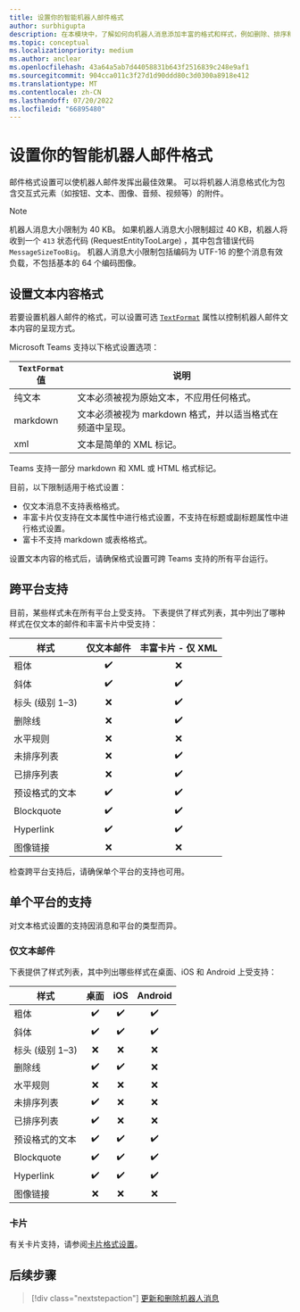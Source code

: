 ```yaml
---
title: 设置你的智能机器人邮件格式
author: surbhigupta
description: 在本模块中，了解如何向机器人消息添加丰富的格式和样式，例如删除、排序和无序列表、超链接、图像链接等。
ms.topic: conceptual
ms.localizationpriority: medium
ms.author: anclear
ms.openlocfilehash: 43a64a5ab7d44058831b643f2516839c248e9af1
ms.sourcegitcommit: 904cca011c3f27d1d90ddd80c3d0300a8918e412
ms.translationtype: MT
ms.contentlocale: zh-CN
ms.lasthandoff: 07/20/2022
ms.locfileid: "66895480"
---
```

# <a name="format-your-bot-messages"></a>设置你的智能机器人邮件格式

邮件格式设置可以使机器人邮件发挥出最佳效果。 可以将机器人消息格式化为包含交互式元素（如按钮、文本、图像、音频、视频等）的附件。

> [!NOTE]
> 机器人消息大小限制为 40 KB。 如果机器人消息大小限制超过 40 KB，机器人将收到一个 `413` 状态代码 (RequestEntityTooLarge) ，其中包含错误代码 `MessageSizeTooBig`。 机器人消息大小限制包括编码为 UTF-16 的整个消息有效负载，不包括基本的 64 个编码图像。

## <a name="format-text-content"></a>设置文本内容格式

若要设置机器人邮件的格式，可以设置可选 [`TextFormat`](/bot-framework/dotnet/bot-builder-dotnet-create-messages#customizing-a-message) 属性以控制机器人邮件文本内容的呈现方式。

Microsoft Teams 支持以下格式设置选项：

| `TextFormat` 值 | 说明 |
| --- | --- |
| 纯文本 | 文本必须被视为原始文本，不应用任何格式。|
| markdown | 文本必须被视为 markdown 格式，并以适当格式在频道中呈现。 |
| xml | 文本是简单的 XML 标记。 |

Teams 支持一部分 markdown 和 XML 或 HTML 格式标记。

目前，以下限制适用于格式设置：

* 仅文本消息不支持表格格式。
* 丰富卡片仅支持在文本属性中进行格式设置，不支持在标题或副标题属性中进行格式设置。
* 富卡不支持 markdown 或表格格式。

设置文本内容的格式后，请确保格式设置可跨 Teams 支持的所有平台运行。

## <a name="cross-platform-support"></a>跨平台支持

目前，某些样式未在所有平台上受支持。 下表提供了样式列表，其中列出了哪种样式在仅文本的邮件和丰富卡片中受支持：

| 样式                     | 仅文本邮件 | 丰富卡片 - 仅 XML |
| ---                       | :---: | :---: |
| 粗体                      | ✔️️ | ❌ |
| 斜体                    | ✔️ | ✔️ |
| 标头 (级别 1&ndash;3) | ❌ | ✔️ |
| 删除线             | ❌ | ✔️ |
| 水平规则           | ❌ | ❌ |
| 未排序列表            | ❌ | ✔️ |
| 已排序列表              | ❌ | ✔️ |
| 预设格式的文本         | ✔️ | ✔️ |
| Blockquote                | ✔️ | ✔️ |
| Hyperlink                 | ✔️ | ✔️ |
| 图像链接                | ❌ | ❌ |

检查跨平台支持后，请确保单个平台的支持也可用。

## <a name="support-by-individual-platform"></a>单个平台的支持

对文本格式设置的支持因消息和平台的类型而异。

### <a name="text-only-messages"></a>仅文本邮件

下表提供了样式列表，其中列出哪些样式在桌面、iOS 和 Android 上受支持：

| 样式                     | 桌面 | iOS | Android |
| ---                       | :---: | :---: | :---: |
| 粗体                      | ✔️ | ✔️ | ✔️ |
| 斜体                    | ✔️ | ✔️ | ✔️ |
| 标头 (级别 1&ndash;3) | ❌ | ❌ | ❌ |
| 删除线             | ✔️ | ✔️ | ❌ |
| 水平规则           | ❌ | ❌ | ❌ |
| 未排序列表            | ✔️ | ❌ | ❌ |
| 已排序列表              | ✔️ | ❌ | ❌ |
| 预设格式的文本         | ✔️ | ✔️ | ✔️ |
| Blockquote                | ✔️ | ✔️ | ✔️ |
| Hyperlink                 | ✔️ | ✔️ | ✔️ |
| 图像链接                | ❌ | ❌ | ❌ |

### <a name="cards"></a>卡片

有关卡片支持，请参阅[卡片格式设置](~/task-modules-and-cards/cards/cards-format.md)。

## <a name="next-step"></a>后续步骤

> [!div class="nextstepaction"]
> [更新和删除机器人消息](~/bots/how-to/update-and-delete-bot-messages.md)
